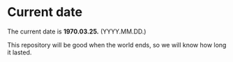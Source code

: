# Current date

The current date is **1970.03.25.** (YYYY.MM.DD.)

This repository will be good when the world ends, so we will know how long it lasted.